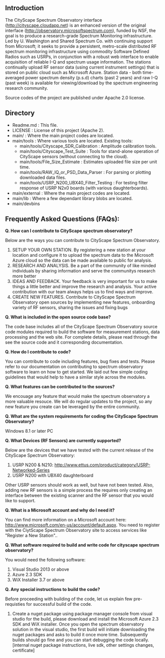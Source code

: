 ## Introduction

The CityScape Spectrum Observatory interface (http://cityscape.cloudapp.net) is an enhanced version of the original interface (http://observatory.microsoftspectrum.com), funded by NSF, the goal is to produce a research-grade Spectrum Monitoring infrastructure. Led by U. Washington and Shared Spectrum Co. with continuing support from Microsoft; it seeks to provide a persistent, metro-scale distributed RF spectrum monitoring infrastructure using commodity Software Defined Radios such as USRPs, in conjunction with a robust web interface to enable acquisition of reliable I-Q and spectrum usage information. The stations continually upload RF sensor data (using current instrument settings) that is stored on public cloud such as Microsoft Azure. Station data - both time-averaged power spectrum density (p.s.d) charts (past 2 years) and raw I-Q (past week) is available for viewing/download by the spectrum engineering research community.

Source codes of the project are published under Apache 2.0 license.

## Directory

* Readme.md : This file.
* LICENSE : License of this project (Apache 2).
* main/ : Where the main project codes are located.
* main/tools : Where various tools are located. Existing tools:
  * main/tools/Cityscape_SDR_Calibration : Amplitude calibration tools.
  * main/tools/Cityscape_Test_Suite : Tools for stand-alone operation of CityScape sensors (without connecting to the cloud).
  * main/tools/File_Size_Estimate : Estimates uploaded file size per unit time.
  * main/tools/RAW_IQ_or_PSD_Data_Parser : For parsing or plotting downloaded data files.
  * main/tools/USRP_N200_UBX40_Filter_Testing : For testing filter response of USRP N2x0 boards (with various daughterboards). 
* main/external : Where the main project codes are located.
* main/lib : Where a few dependant library blobs are located.
* main/devbins

## Frequently Asked Questions (FAQs):


**Q. How can I contribute to CityScape spectrum observatory?**

Below are the ways you can contribute to CityScape Spectrum Observatory.
1. SETUP YOUR OWN STATION. By registering a new station at your location and configure it to upload the spectrum data to the Microsoft Azure cloud so the data can be made available to public for analysis.
2. RESEARCH AND ANALYSIS. Be a part of the community of like minded individuals by sharing information and serve the communitys research more better 
3. IDEAS AND FEEDBACK. Your feedback is very important for us to make things a little better and improve the research and analysis. Your active contribution with our team always helps us to find ways and improve.
4. CREATE NEW FEATURES. Contribute to CityScape Spectrum Observatory open sources by implementing new features, onboarding variety of RF sensors, sharing the issues and fixing bugs

**Q. What is included in the open source code base?**

The code base includes all of the CityScape Spectrum Observatory source code modules required to build the software for measurement stations, data processing and the web site. For complete details, please read through the see the source code and it corresponding documentation.

**Q. How do I contribute to code?**

You can contribute to code including features, bug fixes and tests. Please refer to our documentation on contributing to spectrum observatory software to learn on how to get started.  We laid out few simple coding guidelines that would help to have a similar style across the modules.

**Q. What features can be contributed to the sources?**

We encouage any feature that would make the spectrum observatory a more valuable resouce. We will do regular updates to the project, so any new feature you create can be leveraged by the entire community.

**Q. What are the system requirements for coding the CityScape Spectrum Observatory?**

Windows 8.1 or later PC

**Q. What Devices (RF Sensors) are currently supported?**

Below are the devices that we have tested with the current release of the CityScape Spectrum Observatory:
1. USRP N200 & N210: http://www.ettus.com/product/category/USRP-Networked-Series
2. USRP N200 with UBX40 daughterboard

Other USRP sensors should work as well, but have not been tested. Also, adding new RF sensors is a simple process the requires only creating an interface between the existing scanner and the RF sensor that you would like to support.

**Q. What is a Microsoft account and why do I need it?**

You can find more information on a Microsoft account here: http://www.microsoft.com/en-us/account/default.aspx.  You need to register with the CiytScape Spectrum Observatory site to access services like "Register a New Station"..

**Q. What software required to build and write code for cityscape spectrum observatory?**

You would need the following software:
1. Visual Studio 2013 or above
2. Azure 2.3 SDK
3. WiX Installer 3.7 or above

**Q. Any special instructions to build the code?**

Before proceeding with building of the code, let us explain few pre-requisties for successful build of the code.
1. Create a nuget package using package manager console from visual studio for the 
build, please download and install the Microsoft Azure 2.3 SDK and WiX installer. Once you open the spectrum observatory solution in the visual studio, the first build will initiate downloading the nuget packages and asks to build it once more time. Subsequently builds should go fine and you can start debugging the code locally. [internal nuget package instructions, live sdk, other settings changes, certificate]
